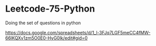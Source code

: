 # Leetcode-75-Python

Doing the set of questions in python

https://docs.google.com/spreadsheets/d/1_l-3FJq7LGF5meCC4fMW-66lKQXv1zm5O0E0-HyG0lk/edit#gid=0
